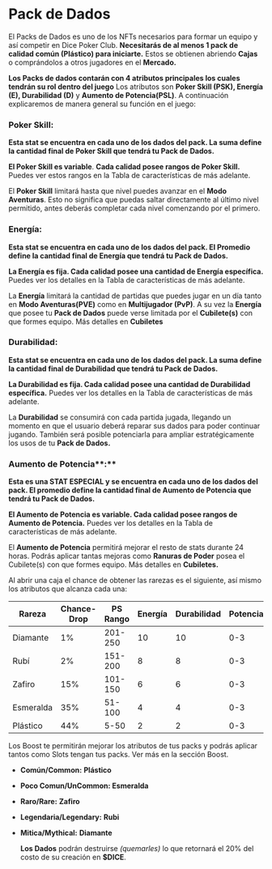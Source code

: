 # Pack de Dados

El Packs de Dados es uno de los NFTs necesarios para formar un equipo y así competir en Dice Poker Club. **Necesitarás de al menos 1 pack de calidad común (Plástico) para iniciarte.** Estos se obtienen abriendo **Cajas** o comprándolos a otros jugadores en el **Mercado.**

**Los Packs de dados contarán con 4 atributos principales los cuales tendrán su rol dentro del juego**
Los atributos son **Poker Skill (PSK), Energía (E), Durabilidad (D)** y **Aumento de Potencia(PSL)**. A continuación explicaremos de manera general su función en el juego:

### **Poker Skill:**

**Esta stat se encuentra en cada uno de los dados del pack. La suma define la cantidad final de Poker Skill que tendrá tu Pack de Dados.** 

**El Poker Skill es variable**. **Cada calidad posee rangos de Poker Skill.** Puedes ver estos rangos en la Tabla de características de más adelante.

El **Poker Skill** limitará hasta que nivel puedes avanzar en el **Modo Aventuras**. Esto no significa que puedas saltar directamente al último nivel permitido, antes deberás completar cada nivel comenzando por el primero.

### **Energía:**

**Esta stat se encuentra en cada uno de los dados del pack. El Promedio define la cantidad final de Energía que tendrá tu Pack de Dados.** 

**La Energía es fija. Cada calidad posee una cantidad de Energía específica.** Puedes ver los detalles en la Tabla de características de más adelante.

La **Energía** limitará la cantidad de partidas que puedes jugar en un día tanto en **Modo Aventuras(PVE)** como en **Multijugador (PvP)**. A su vez la **Energía** que posee tu **Pack de Dados** puede verse limitada por el **Cubilete(s)** con que formes equipo. Más detalles en **Cubiletes**

### **Durabilidad:**

**Esta stat se encuentra en cada uno de los dados del pack. La suma define la cantidad final de Durabilidad que tendrá tu Pack de Dados.** 

**La Durabilidad es fija. Cada calidad posee una cantidad de Durabilidad específica.** Puedes ver los detalles en la Tabla de características de más adelante.

La **Durabilidad** se consumirá con cada partida jugada, llegando un momento en que el usuario deberá reparar sus dados para poder continuar jugando. También será posible potenciarla para ampliar estratégicamente los usos de tu **Pack de Dados.**

### Aumento de Potencia**:**

**Esta es una STAT ESPECIAL y se encuentra en cada uno de los dados del pack. El promedio define la cantidad final de Aumento de Potencia que tendrá tu Pack de Dados.** 

**El Aumento de Potencia es variable. Cada calidad posee rangos de Aumento de Potencia.** Puedes ver los detalles en la Tabla de características de más adelante.

El **Aumento de Potencia** permitirá mejorar el resto de stats durante 24 horas. Podrás aplicar tantas mejoras como **Ranuras de Poder** posea el Cubilete(s) con que formes equipo. Más detalles en **Cubiletes.**

Al abrir una caja el chance de obtener las rarezas es el siguiente, así mismo los atributos que alcanza cada una:

| Rareza    | Chance- Drop | PS Rango | Energía | Durabilidad | Potencia   |
| ---       | ---          | ---      | ---     | ---         | ---        |
| Diamante  | 1%           | 201-250  | 10      | 10          | 0-3        |
| Rubí      | 2%           | 151-200  | 8       | 8           | 0-3        |
| Zafiro    | 15%          | 101-150  | 6       | 6           | 0-3        |
| Esmeralda | 35%          | 51-100   | 4       | 4           | 0-3        |
| Plástico  | 44%          | 5-50     | 2       | 2           | 0-3        |

Los Boost te permitirán mejorar los atributos de tus packs y podrás aplicar tantos como Slots tengan tus packs. Ver más en la sección Boost.

- **Común/Common:**  **Plástico**
- **Poco Comun/UnCommon:  Esmeralda**
- **Raro/Rare:**  **Zafiro**
- **Legendaria/Legendary:**  **Rubi**
- **Mitica/Mythical:**  **Diamante**
    
    **Los Dados** podrán destruirse *(quemarles)* lo que retornará el 20% del costo de su creación en **$DICE**.